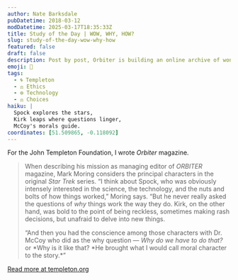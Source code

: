 ```yaml
---
author: Nate Barksdale
pubDatetime: 2018-03-12
modDatetime: 2025-03-17T18:35:33Z
title: Study of the Day | WOW, WHY, HOW?
slug: study-of-the-day-wow-why-how
featured: false
draft: false
description: Post by post, Orbiter is building an online archive of wonder as it explores the big questions of the natural and social sciences
emoji: 🖖
tags:
  - 🌀 Templeton
  - ⚖️ Ethics
  - ⚙️ Technology
  - ⚖️ Choices
haiku: |
  Spock explores the stars,  
  Kirk leaps where questions linger,  
  McCoy's morals guide.
coordinates: [51.509865, -0.118092]
---
```


For the John Templeton Foundation, I wrote _Orbiter_ magazine.

> When describing his mission as managing editor of _ORBITER_ magazine, Mark Moring considers the principal characters in the original _Star Trek_ series. “I think about Spock, who was obviously intensely interested in the science, the technology, and the nuts and bolts of how things worked,” Moring says. “But he never really asked the questions of _why_ things work the way they do. Kirk, on the other hand, was bold to the point of being reckless, sometimes making rash decisions, but unafraid to delve into new things.
>
> “And then you had the conscience among those characters with Dr. McCoy who did as the why question — _Why do we have to do that?_ or *Why is it like that? *He brought what I would call moral character to the story.\*”

[Read more at templeton.org](https://www.templeton.org/news/wow-why-how)
